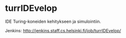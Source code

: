 turrIDEvelop
============

IDE Turing-koneiden kehitykseen ja simulointiin.

Jenkins: http://jenkins.staff.cs.helsinki.fi/job/turrIDEvelop/
